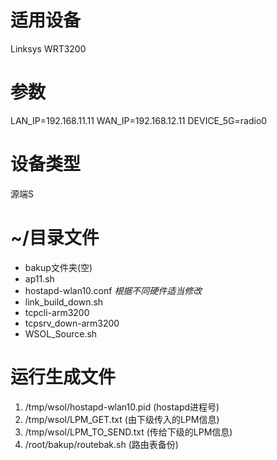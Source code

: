 # 适用设备
Linksys WRT3200
# 参数
LAN_IP=192.168.11.11
WAN_IP=192.168.12.11
DEVICE_5G=radio0

# 设备类型
源端S
 
# ~/目录文件
- bakup文件夹(空)
- ap11.sh
- hostapd-wlan10.conf *根据不同硬件适当修改*
- link_build_down.sh
- tcpcli-arm3200
- tcpsrv_down-arm3200
- WSOL_Source.sh

# 运行生成文件
1. /tmp/wsol/hostapd-wlan10.pid 	(hostapd进程号)
2. /tmp/wsol/LPM_GET.txt 			(由下级传入的LPM信息)
3. /tmp/wsol/LPM_TO_SEND.txt 		(传给下级的LPM信息)
4. /root/bakup/routebak.sh 				(路由表备份)